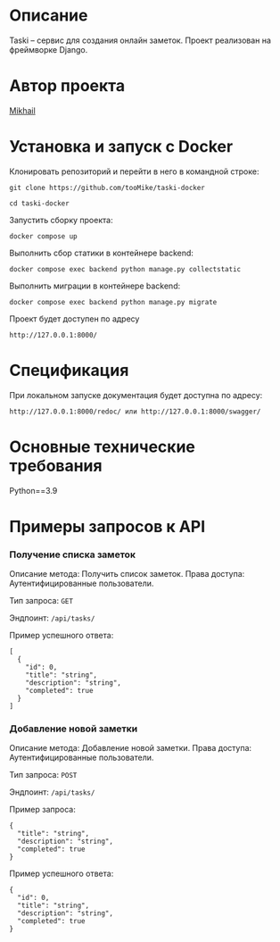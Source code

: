 # Описание

Taski – сервис для создания онлайн заметок. Проект реализован на фреймворке Django.

# Автор проекта

[Mikhail](https://github.com/tooMike)

# Установка и запуск с Docker

Клонировать репозиторий и перейти в него в командной строке:

```
git clone https://github.com/tooMike/taski-docker
```

```
cd taski-docker
```

Запустить сборку проекта:

```
docker compose up
```

Выполнить сбор статики в контейнере backend:

```
docker compose exec backend python manage.py collectstatic
```

Выполнить миграции в контейнере backend:

```
docker compose exec backend python manage.py migrate
```

Проект будет доступен по адресу

```
http://127.0.0.1:8000/
```

# Спецификация

При локальном запуске документация будет доступна по адресу:

```
http://127.0.0.1:8000/redoc/ или http://127.0.0.1:8000/swagger/
```

# Основные технические требования

Python==3.9

# Примеры запросов к API

### Получение списка заметок

Описание метода: Получить список заметок. Права доступа: Аутентифицированные пользователи.

Тип запроса: `GET`

Эндпоинт: `/api/tasks/`

Пример успешного ответа:

```
[
  {
    "id": 0,
    "title": "string",
    "description": "string",
    "completed": true
  }
]
```

### Добавление новой заметки

Описание метода: Добавление новой заметки. Права доступа: Аутентифицированные пользователи.

Тип запроса: `POST`

Эндпоинт: `/api/tasks/`

Пример запроса:

```
{
  "title": "string",
  "description": "string",
  "completed": true
}
```

Пример успешного ответа:

```
{
  "id": 0,
  "title": "string",
  "description": "string",
  "completed": true
}
```
